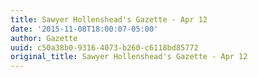 ```yaml
---
title: Sawyer Hollenshead's Gazette - Apr 12
date: '2015-11-08T18:00:07-05:00'
author: Gazette
uuid: c50a38b0-9316-4073-b260-c6118bd85772
original_title: Sawyer Hollenshead's Gazette - Apr 12
---
```


